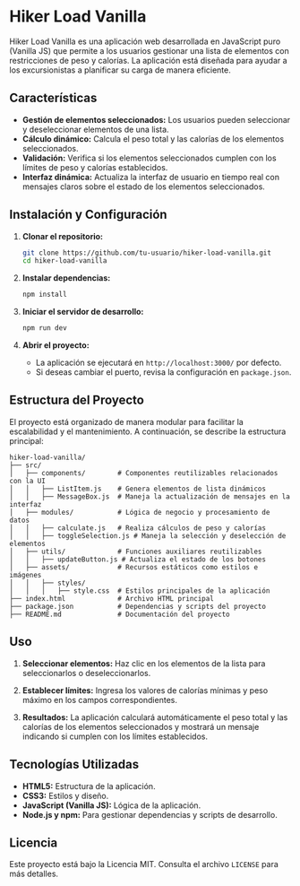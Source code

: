 # Hiker Load Vanilla

Hiker Load Vanilla es una aplicación web desarrollada en JavaScript puro (Vanilla JS) que permite a los usuarios gestionar una lista de elementos con restricciones de peso y calorías. La aplicación está diseñada para ayudar a los excursionistas a planificar su carga de manera eficiente.

## Características

- **Gestión de elementos seleccionados:** Los usuarios pueden seleccionar y deseleccionar elementos de una lista.
- **Cálculo dinámico:** Calcula el peso total y las calorías de los elementos seleccionados.
- **Validación:** Verifica si los elementos seleccionados cumplen con los límites de peso y calorías establecidos.
- **Interfaz dinámica:** Actualiza la interfaz de usuario en tiempo real con mensajes claros sobre el estado de los elementos seleccionados.

## Instalación y Configuración

1. **Clonar el repositorio:**

   ```bash
   git clone https://github.com/tu-usuario/hiker-load-vanilla.git
   cd hiker-load-vanilla
   ```

2. **Instalar dependencias:**

   ```bash
   npm install
   ```

3. **Iniciar el servidor de desarrollo:**

   ```bash
   npm run dev
   ```

4. **Abrir el proyecto:**
   - La aplicación se ejecutará en `http://localhost:3000/` por defecto.
   - Si deseas cambiar el puerto, revisa la configuración en `package.json`.

## Estructura del Proyecto

El proyecto está organizado de manera modular para facilitar la escalabilidad y el mantenimiento. A continuación, se describe la estructura principal:

```
hiker-load-vanilla/
├── src/
│   ├── components/        # Componentes reutilizables relacionados con la UI
│   │   ├── ListItem.js    # Genera elementos de lista dinámicos
│   │   ├── MessageBox.js  # Maneja la actualización de mensajes en la interfaz
│   ├── modules/           # Lógica de negocio y procesamiento de datos
│   │   ├── calculate.js   # Realiza cálculos de peso y calorías
│   │   ├── toggleSelection.js # Maneja la selección y deselección de elementos
│   ├── utils/             # Funciones auxiliares reutilizables
│   │   ├── updateButton.js # Actualiza el estado de los botones
│   ├── assets/            # Recursos estáticos como estilos e imágenes
│   │   ├── styles/
│   │   │   ├── style.css  # Estilos principales de la aplicación
├── index.html             # Archivo HTML principal
├── package.json           # Dependencias y scripts del proyecto
├── README.md              # Documentación del proyecto
```

## Uso

1. **Seleccionar elementos:**
   Haz clic en los elementos de la lista para seleccionarlos o deseleccionarlos.

2. **Establecer límites:**
   Ingresa los valores de calorías mínimas y peso máximo en los campos correspondientes.

3. **Resultados:**
   La aplicación calculará automáticamente el peso total y las calorías de los elementos seleccionados y mostrará un mensaje indicando si cumplen con los límites establecidos.

## Tecnologías Utilizadas

- **HTML5:** Estructura de la aplicación.
- **CSS3:** Estilos y diseño.
- **JavaScript (Vanilla JS):** Lógica de la aplicación.
- **Node.js y npm:** Para gestionar dependencias y scripts de desarrollo.

## Licencia

Este proyecto está bajo la Licencia MIT. Consulta el archivo `LICENSE` para más detalles.
